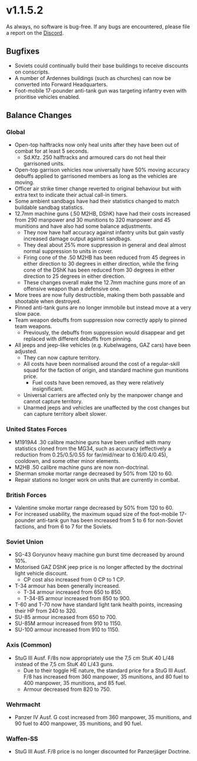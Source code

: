 # v1.1.5.2

As always, no software is bug-free. If any bugs are encountered, please file a report on the [Discord](https://discord.gg/6VeK5jhggB).

## Bugfixes

- Soviets could continually build their base buildings to receive discounts on conscripts.
- A number of Ardennes buildings (such as churches) can now be converted into Forward Headquarters.
- Foot-mobile 17-pounder anti-tank gun was targeting infantry even with prioritise vehicles enabled.

## Balance Changes

### Global

- Open-top halftracks now only heal units after they have been out of combat for at least 5 seconds.
  - Sd.Kfz. 250 halftracks and armoured cars do not heal their garrisoned units.
- Open-top garrison vehicles now universally have 50% moving accuracy debuffs applied to garrisoned members as long as the vehicles are moving.
- Officer air strike timer change reverted to original behaviour but with extra text to indicate their actual call-in timers.
- Some ambient sandbags have had their statistics changed to match buildable sandbag statistics.
- 12.7mm machine guns (.50 M2HB, DShK) have had their costs increased from 290 manpower and 30 munitions to 320 manpower and 45 munitions and have also had some balance adjustments.
  - They now have half accuracy against infantry units but gain vastly increased damage output against sandbags.
  - They deal about 25% more suppression in general and deal almost normal suppression to units in cover.
  - Firing cone of the .50 M2HB has been reduced from 45 degrees in either direction to 30 degrees in either direction, while the firing cone of the DShK has been reduced from 30 degrees in either direction to 25 degrees in either direction.
  - These changes overall make the 12.7mm machine guns more of an offensive weapon than a defensive one.
- More trees are now fully destructible, making them both passable and shootable when destroyed.
- Pinned anti-tank guns are no longer immobile but instead move at a very slow pace.
- Team weapon debuffs from suppression now correctly apply to pinned team weapons.
  - Previously, the debuffs from suppression would disappear and get replaced with different debuffs from pinning.
- All jeeps and jeep-like vehicles (e.g. Kubelwagens, GAZ cars) have been adjusted.
  - They can now capture territory.
  - All costs have been normalised around the cost of a regular-skill squad for the faction of origin, and standard machine gun munitions price.
    - Fuel costs have been removed, as they were relatively insignificant.
  - Universal carriers are affected only by the manpower change and cannot capture territory.
  - Unarmed jeeps and vehicles are unaffected by the cost changes but can capture territory albeit slower.

### United States Forces

- M1919A4 .30 calibre machine guns have been unified with many statistics cloned from the MG34, such as accuracy (effectively a reduction from 0.25/0.5/0.55 for far/mid/near to 0.16/0.4/0.45), cooldown, and some other minor elements.
- M2HB .50 calibre machine guns are now non-doctrinal.
- Sherman smoke mortar range decreased by 50% from 120 to 60.
- Repair stations no longer work on units that are currently in combat.

### British Forces

- Valentine smoke mortar range decreased by 50% from 120 to 60.
- For increased usability, the maximum squad size of the foot-mobile 17-pounder anti-tank gun has been increased from 5 to 6 for non-Soviet factions, and from 6 to 7 for the Soviets.

### Soviet Union

- SG-43 Goryunov heavy machine gun burst time decreased by around 10%.
- Motorised GAZ DShK jeep price is no longer affected by the doctrinal light vehicle discount.
  - CP cost also increased from 0 CP to 1 CP.
- T-34 armour has been generally increased.
  - T-34 armour increased from 650 to 850.
  - T-34-85 armour increased from 850 to 900.
- T-60 and T-70 now have standard light tank health points, increasing their HP from 240 to 320.
- SU-85 armour increased from 650 to 700.
- SU-85M armour increased from 910 to 1150.
- SU-100 armour increased from 910 to 1150.

### Axis (Common)

- StuG III Ausf. F/8s now appropriately use the 7,5 cm StuK 40 L/48 instead of the 7,5 cm StuK 40 L/43 guns.
  - Due to their toggle HE nature, the standard price for a StuG III Ausf. F/8 has increased from 360 manpower, 35 munitions, and 80 fuel to 400 manpower, 35 munitions, and 85 fuel.
  - Armour decreased from 820 to 750.

### Wehrmacht

- Panzer IV Ausf. G cost increased from 360 manpower, 35 munitions, and 90 fuel to 400 manpower, 35 munitions, and 90 fuel.

### Waffen-SS

- StuG III Ausf. F/8 price is no longer discounted for Panzerjäger Doctrine.
